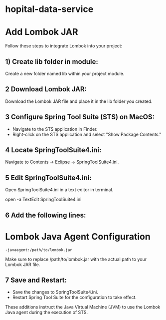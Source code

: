 # hopital-data-service



# Add Lombok JAR

Follow these steps to integrate Lombok into your project:

## 1) Create lib folder in module:
 Create a new folder named lib within your project module.
 
## 2 Download Lombok JAR:
Download the Lombok JAR file and place it in the lib folder you created.

## 3 Configure Spring Tool Suite (STS) on MacOS:
- Navigate to the STS application in Finder.
- Right-click on the STS application and select "Show Package Contents."

## 4 Locate SpringToolSuite4.ini:
Navigate to Contents -> Eclipse -> SpringToolSuite4.ini.

## 5 Edit SpringToolSuite4.ini:
Open SpringToolSuite4.ini in a text editor in terminal.

   open -a TextEdit SpringToolSuite4.ini

## 6 Add the following lines:

 # Lombok Java Agent Configuration
 
    -javaagent:/path/to/lombok.jar


Make sure to replace /path/to/lombok.jar with the actual path to your Lombok JAR file.

## 7 Save and Restart:

- Save the changes to SpringToolSuite4.ini.
- Restart Spring Tool Suite for the configuration to take effect.

These additions instruct the Java Virtual Machine (JVM) to use the Lombok Java agent during the execution of STS.





